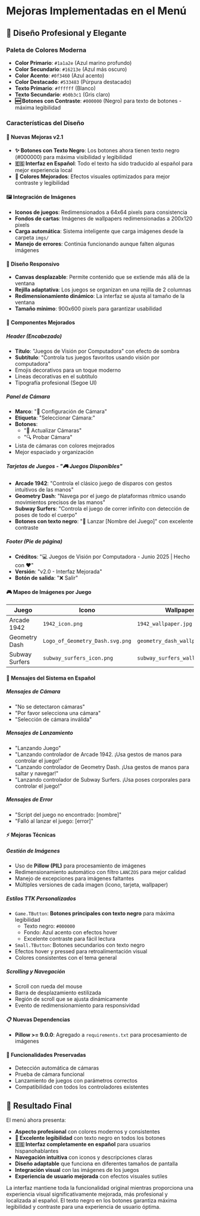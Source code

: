 # Mejoras Implementadas en el Menú

## 🎨 Diseño Profesional y Elegante

### Paleta de Colores Moderna
- **Color Primario**: `#1a1a2e` (Azul marino profundo)
- **Color Secundario**: `#16213e` (Azul más oscuro)
- **Color Acento**: `#0f3460` (Azul acento)
- **Color Destacado**: `#533483` (Púrpura destacado)
- **Texto Primario**: `#ffffff` (Blanco)
- **Texto Secundario**: `#b0b3c1` (Gris claro)
- **🆕 Botones con Contraste**: `#000000` (Negro) para texto de botones - máxima legibilidad

### Características del Diseño

#### 🌟 Nuevas Mejoras v2.1
- **✨ Botones con Texto Negro**: Los botones ahora tienen texto negro (#000000) para máxima visibilidad y legibilidad
- **🇪🇸 Interfaz en Español**: Todo el texto ha sido traducido al español para mejor experiencia local
- **🎯 Colores Mejorados**: Efectos visuales optimizados para mejor contraste y legibilidad

#### 🖼️ Integración de Imágenes
- **Iconos de juegos**: Redimensionados a 64x64 pixels para consistencia
- **Fondos de cartas**: Imágenes de wallpapers redimensionadas a 200x120 pixels
- **Carga automática**: Sistema inteligente que carga imágenes desde la carpeta `imgs/`
- **Manejo de errores**: Continúa funcionando aunque falten algunas imágenes

#### 📱 Diseño Responsivo
- **Canvas desplazable**: Permite contenido que se extiende más allá de la ventana
- **Rejilla adaptativa**: Los juegos se organizan en una rejilla de 2 columnas
- **Redimensionamiento dinámico**: La interfaz se ajusta al tamaño de la ventana
- **Tamaño mínimo**: 900x600 pixels para garantizar usabilidad

#### 🎯 Componentes Mejorados

##### Header (Encabezado)
- **Título**: "Juegos de Visión por Computadora" con efecto de sombra
- **Subtítulo**: "Controla tus juegos favoritos usando visión por computadora"
- Emojis decorativos para un toque moderno
- Líneas decorativas en el subtítulo
- Tipografía profesional (Segoe UI)

##### Panel de Cámara
- **Marco**: "🎥 Configuración de Cámara"
- **Etiqueta**: "Seleccionar Cámara:"
- **Botones**: 
  - "🔄 Actualizar Cámaras"
  - "🔍 Probar Cámara"
- Lista de cámaras con colores mejorados
- Mejor espaciado y organización

##### Tarjetas de Juegos - "🎮 Juegos Disponibles"
- **Arcade 1942**: "Controla el clásico juego de disparos con gestos intuitivos de las manos"
- **Geometry Dash**: "Navega por el juego de plataformas rítmico usando movimientos precisos de las manos"
- **Subway Surfers**: "Controla el juego de correr infinito con detección de poses de todo el cuerpo"
- **Botones con texto negro**: "🚀 Lanzar [Nombre del Juego]" con excelente contraste

##### Footer (Pie de página)
- **Créditos**: "💻 Juegos de Visión por Computadora - Junio 2025 | Hecho con ❤️"
- **Versión**: "v2.0 - Interfaz Mejorada"
- **Botón de salida**: "❌ Salir"

#### 🎮 Mapeo de Imágenes por Juego

| Juego | Icono | Wallpaper |
|-------|-------|-----------|
| Arcade 1942 | `1942_icon.png` | `1942_wallpaper.jpg` |
| Geometry Dash | `Logo_of_Geometry_Dash.svg.png` | `geometry_dash_wallpaper.jpg` |
| Subway Surfers | `subway_surfers_icon.png` | `subway_surfers_wallpaper.jpg` |

#### 💬 Mensajes del Sistema en Español

##### Mensajes de Cámara
- "No se detectaron cámaras"
- "Por favor selecciona una cámara"
- "Selección de cámara inválida"

##### Mensajes de Lanzamiento
- "Lanzando Juego"
- "Lanzando controlador de Arcade 1942. ¡Usa gestos de manos para controlar el juego!"
- "Lanzando controlador de Geometry Dash. ¡Usa gestos de manos para saltar y navegar!"
- "Lanzando controlador de Subway Surfers. ¡Usa poses corporales para controlar el juego!"

##### Mensajes de Error
- "Script del juego no encontrado: [nombre]"
- "Falló al lanzar el juego: [error]"

#### ⚡ Mejoras Técnicas

##### Gestión de Imágenes
- Uso de **Pillow (PIL)** para procesamiento de imágenes
- Redimensionamiento automático con filtro `LANCZOS` para mejor calidad
- Manejo de excepciones para imágenes faltantes
- Múltiples versiones de cada imagen (icono, tarjeta, wallpaper)

##### Estilos TTK Personalizados
- `Game.TButton`: **Botones principales con texto negro** para máxima legibilidad
  - Texto negro: `#000000`
  - Fondo: Azul acento con efectos hover
  - Excelente contraste para fácil lectura
- `Small.TButton`: Botones secundarios con texto negro
- Efectos hover y pressed para retroalimentación visual
- Colores consistentes con el tema general

##### Scrolling y Navegación
- Scroll con rueda del mouse
- Barra de desplazamiento estilizada
- Región de scroll que se ajusta dinámicamente
- Evento de redimensionamiento para responsividad

#### 📋 Nuevas Dependencias
- **Pillow >= 9.0.0**: Agregado a `requirements.txt` para procesamiento de imágenes

#### 🚀 Funcionalidades Preservadas
- Detección automática de cámaras
- Prueba de cámara funcional
- Lanzamiento de juegos con parámetros correctos
- Compatibilidad con todos los controladores existentes

## 💫 Resultado Final

El menú ahora presenta:
- **Aspecto profesional** con colores modernos y consistentes
- **🌟 Excelente legibilidad** con texto negro en todos los botones
- **🇪🇸 Interfaz completamente en español** para usuarios hispanohablantes
- **Navegación intuitiva** con iconos y descripciones claras
- **Diseño adaptable** que funciona en diferentes tamaños de pantalla
- **Integración visual** con las imágenes de los juegos
- **Experiencia de usuario mejorada** con efectos visuales sutiles

La interfaz mantiene toda la funcionalidad original mientras proporciona una experiencia visual significativamente mejorada, más profesional y localizada al español. El texto negro en los botones garantiza máxima legibilidad y contraste para una experiencia de usuario óptima.
